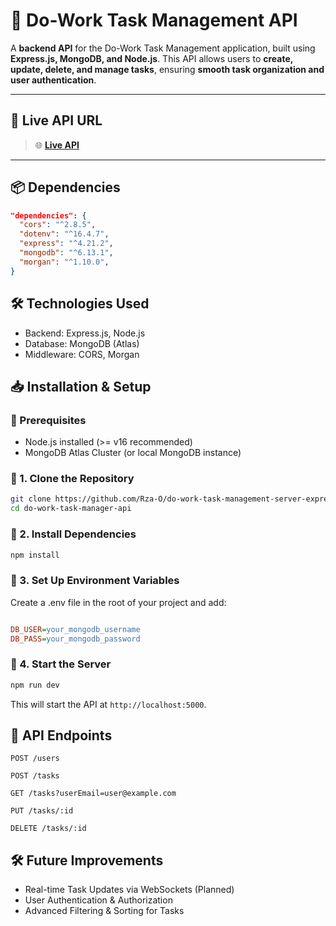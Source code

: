 # 🚀 Do-Work Task Management API

A **backend API** for the Do-Work Task Management application, built using **Express.js, MongoDB, and Node.js**. This API allows users to **create, update, delete, and manage tasks**, ensuring **smooth task organization and user authentication**.

---

## 📌 Live API URL

> 🌐 **[Live API](https://do-work-task-management-server-express.vercel.app/)**

---

## 📦 Dependencies

```json
"dependencies": {
  "cors": "^2.8.5",
  "dotenv": "^16.4.7",
  "express": "^4.21.2",
  "mongodb": "^6.13.1",
  "morgan": "^1.10.0",
}
```

## 🛠 Technologies Used

-  Backend: Express.js, Node.js
-  Database: MongoDB (Atlas)
-  Middleware: CORS, Morgan

## 📥 Installation & Setup

### 🔹 Prerequisites

-  Node.js installed (>= v16 recommended)
-  MongoDB Atlas Cluster (or local MongoDB instance)

### 🔹 1. Clone the Repository

```sh
git clone https://github.com/Rza-O/do-work-task-management-server-express
cd do-work-task-manager-api
```

### 🔹 2. Install Dependencies

```sh
npm install
```

### 🔹 3. Set Up Environment Variables

Create a .env file in the root of your project and add:

```ini

DB_USER=your_mongodb_username
DB_PASS=your_mongodb_password
```

### 🔹 4. Start the Server

```sh
npm run dev
```

This will start the API at `http://localhost:5000`.

## 🚀 API Endpoints

`POST /users`

`POST /tasks`

`GET /tasks?userEmail=user@example.com`

`PUT /tasks/:id`

`DELETE /tasks/:id`

## 🛠 Future Improvements

-  Real-time Task Updates via WebSockets (Planned)
-  User Authentication & Authorization
-  Advanced Filtering & Sorting for Tasks
